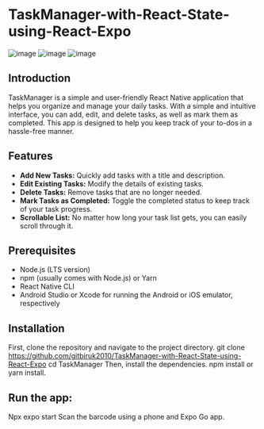 # TaskManager-with-React-State-using-React-Expo
![image](https://github.com/gitbiruk2010/TaskManager-with-React-State-using-React-Expo/assets/103274295/310a3b95-a091-4535-b2fd-aaa194d8c41f)
![image](https://github.com/gitbiruk2010/TaskManager-with-React-State-using-React-Expo/assets/103274295/75d6a41d-8c6a-43ac-b92e-78a605659d63)
![image](https://github.com/gitbiruk2010/TaskManager-with-React-State-using-React-Expo/assets/103274295/70d61800-b38b-43fb-ba21-e745b9b1c46f)



## Introduction
TaskManager is a simple and user-friendly React Native application that helps you organize and manage your daily tasks. With a simple and intuitive interface, you can add, edit, and delete tasks, as well as mark them as completed. This app is designed to help you keep track of your to-dos in a hassle-free manner.

## Features
- **Add New Tasks:** Quickly add tasks with a title and description.
- **Edit Existing Tasks:** Modify the details of existing tasks.
- **Delete Tasks:** Remove tasks that are no longer needed.
- **Mark Tasks as Completed:** Toggle the completed status to keep track of your task progress.
- **Scrollable List:** No matter how long your task list gets, you can easily scroll through it.

## Prerequisites
- Node.js (LTS version)
- npm (usually comes with Node.js) or Yarn
- React Native CLI
- Android Studio or Xcode for running the Android or iOS emulator, respectively

## Installation
First, clone the repository and navigate to the project directory.
git clone https://github.com/gitbiruk2010/TaskManager-with-React-State-using-React-Expo
cd TaskManager
Then, install the dependencies.
npm install or yarn install.

## Run the app:
Npx expo start
Scan the barcode using a phone and Expo Go app.
